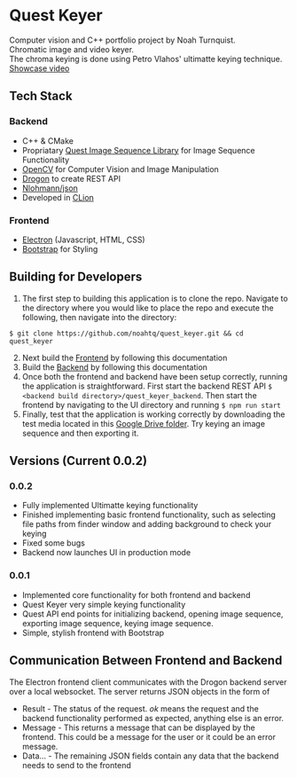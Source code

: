 # Quest Keyer
Computer vision and C++ portfolio project by Noah Turnquist.  
Chromatic image and video keyer.  
The chroma keying is done using Petro Vlahos' ultimatte keying technique.  
[Showcase video](https://youtu.be/i_TsfFqh7Fk)

## Tech Stack
### Backend
- C++ & CMake
- Propriatary [Quest Image Sequence Library](https://github.com/noahtq/quest_image_seq_lib) for Image Sequence Functionality
- [OpenCV](https://opencv.org/) for Computer Vision and Image Manipulation
- [Drogon](https://github.com/drogonframework/drogon) to create REST API
- [Nlohmann/json](https://github.com/nlohmann/json)
- Developed in [CLion](https://www.jetbrains.com/clion/)

### Frontend
- [Electron](https://www.electronjs.org/) (Javascript, HTML, CSS)
- [Bootstrap](https://getbootstrap.com/) for Styling

## Building for Developers
1. The first step to building this application is to clone the repo. Navigate to the directory where you would like to place the repo and execute the following, then navigate into the directory:
```
$ git clone https://github.com/noahtq/quest_keyer.git && cd quest_keyer
```
2. Next build the [Frontend](quest_keyer_ui/frontend_build_doc.md) by following this documentation
3. Build the [Backend](quest_keyer_backend/backend_build_doc.md) by following this documentation
4. Once both the frontend and backend have been setup correctly, running the application is straightforward. First start the backend REST API `$ <backend build directory>/quest_keyer_backend`. Then start the frontend by navigating to the UI directory and running `$ npm run start`
5. Finally, test that the application is working correctly by downloading the test media located in this [Google Drive folder](https://drive.google.com/drive/folders/1EenDnNi4WRRIemVCvxgemVoAQojeklv0?usp=sharing). Try keying an image sequence and then exporting it.

## Versions (Current 0.0.2)
### 0.0.2
- Fully implemented Ultimatte keying functionality
- Finished implementing basic frontend functionality, such as selecting file paths from finder window and adding background to check your keying
- Fixed some bugs
- Backend now launches UI in production mode

### 0.0.1
- Implemented core functionality for both frontend and backend
- Quest Keyer very simple keying functionality
- Quest API end points for initializing backend, opening image sequence, exporting image sequence, keying image sequence.
- Simple, stylish frontend with Bootstrap

## Communication Between Frontend and Backend
The Electron frontend client communicates with the Drogon backend server over a local websocket. The server returns JSON objects in the form of  
- Result - The status of the request. *ok* means the request and the backend functionality performed as expected, anything else is an error.
- Message - This returns a message that can be displayed by the frontend. This could be a message for the user or it could be an error message.
- Data... - The remaining JSON fields contain any data that the backend needs to send to the frontend
